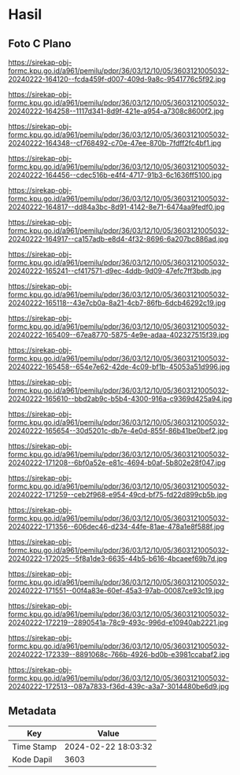 # Hasil

## Foto C Plano

https://sirekap-obj-formc.kpu.go.id/a961/pemilu/pdpr/36/03/12/10/05/3603121005032-20240222-164120--fcda459f-d007-409d-9a8c-9541776c5f92.jpg

https://sirekap-obj-formc.kpu.go.id/a961/pemilu/pdpr/36/03/12/10/05/3603121005032-20240222-164258--1117d341-8d9f-421e-a954-a7308c8600f2.jpg

https://sirekap-obj-formc.kpu.go.id/a961/pemilu/pdpr/36/03/12/10/05/3603121005032-20240222-164348--cf768492-c70e-47ee-870b-7fdff2fc4bf1.jpg

https://sirekap-obj-formc.kpu.go.id/a961/pemilu/pdpr/36/03/12/10/05/3603121005032-20240222-164456--cdec516b-e4f4-4717-91b3-6c1636ff5100.jpg

https://sirekap-obj-formc.kpu.go.id/a961/pemilu/pdpr/36/03/12/10/05/3603121005032-20240222-164817--dd84a3bc-8d91-4142-8e71-6474aa9fedf0.jpg

https://sirekap-obj-formc.kpu.go.id/a961/pemilu/pdpr/36/03/12/10/05/3603121005032-20240222-164917--ca157adb-e8d4-4f32-8696-6a207bc886ad.jpg

https://sirekap-obj-formc.kpu.go.id/a961/pemilu/pdpr/36/03/12/10/05/3603121005032-20240222-165241--cf417571-d9ec-4ddb-9d09-47efc7ff3bdb.jpg

https://sirekap-obj-formc.kpu.go.id/a961/pemilu/pdpr/36/03/12/10/05/3603121005032-20240222-165118--43e7cb0a-8a21-4cb7-86fb-6dcb46292c19.jpg

https://sirekap-obj-formc.kpu.go.id/a961/pemilu/pdpr/36/03/12/10/05/3603121005032-20240222-165409--67ea8770-5875-4e9e-adaa-402327515f39.jpg

https://sirekap-obj-formc.kpu.go.id/a961/pemilu/pdpr/36/03/12/10/05/3603121005032-20240222-165458--654e7e62-42de-4c09-bf1b-45053a51d996.jpg

https://sirekap-obj-formc.kpu.go.id/a961/pemilu/pdpr/36/03/12/10/05/3603121005032-20240222-165610--bbd2ab9c-b5b4-4300-916a-c9369d425a94.jpg

https://sirekap-obj-formc.kpu.go.id/a961/pemilu/pdpr/36/03/12/10/05/3603121005032-20240222-165654--30d5201c-db7e-4e0d-855f-86b41be0bef2.jpg

https://sirekap-obj-formc.kpu.go.id/a961/pemilu/pdpr/36/03/12/10/05/3603121005032-20240222-171208--6bf0a52e-e81c-4694-b0af-5b802e28f047.jpg

https://sirekap-obj-formc.kpu.go.id/a961/pemilu/pdpr/36/03/12/10/05/3603121005032-20240222-171259--ceb2f968-e954-49cd-bf75-fd22d899cb5b.jpg

https://sirekap-obj-formc.kpu.go.id/a961/pemilu/pdpr/36/03/12/10/05/3603121005032-20240222-171356--606dec46-d234-44fe-81ae-478a1e8f588f.jpg

https://sirekap-obj-formc.kpu.go.id/a961/pemilu/pdpr/36/03/12/10/05/3603121005032-20240222-172025--5f8a1de3-6635-44b5-b616-4bcaeef69b7d.jpg

https://sirekap-obj-formc.kpu.go.id/a961/pemilu/pdpr/36/03/12/10/05/3603121005032-20240222-171551--00f4a83e-60ef-45a3-97ab-00087ce93c19.jpg

https://sirekap-obj-formc.kpu.go.id/a961/pemilu/pdpr/36/03/12/10/05/3603121005032-20240222-172219--2890541a-78c9-493c-996d-e10940ab2221.jpg

https://sirekap-obj-formc.kpu.go.id/a961/pemilu/pdpr/36/03/12/10/05/3603121005032-20240222-172339--8891068c-766b-4926-bd0b-e3981ccabaf2.jpg

https://sirekap-obj-formc.kpu.go.id/a961/pemilu/pdpr/36/03/12/10/05/3603121005032-20240222-172513--087a7833-f36d-439c-a3a7-3014480be6d9.jpg


## Metadata

| Key        | Value               |
| ---------- | ------------------- |
| Time Stamp | 2024-02-22 18:03:32 |
| Kode Dapil | 3603                |




